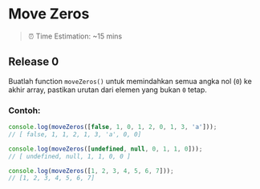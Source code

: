 # Move Zeros

> ⏰ Time Estimation: ~15 mins

## Release 0
Buatlah function `moveZeros()` untuk memindahkan semua angka nol (`0`) ke akhir
array, pastikan urutan dari elemen yang bukan `0` tetap.

### Contoh:


```javascript
console.log(moveZeros([false, 1, 0, 1, 2, 0, 1, 3, 'a']));
// [ false, 1, 1, 2, 1, 3, 'a', 0, 0]

console.log(moveZeros([undefined, null, 0, 1, 1, 0]));
// [ undefined, null, 1, 1, 0, 0 ]

console.log(moveZeros([1, 2, 3, 4, 5, 6, 7]));
// [1, 2, 3, 4, 5, 6, 7]

```
